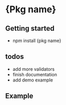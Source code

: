 # {Pkg name}

## Getting started

- npm install {pkg name}

## todos

- add more validators
- finish documentation
- add demo example

## Example
